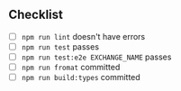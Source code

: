 ## Checklist

-   [ ] `npm run lint` doesn't have errors
-   [ ] `npm run test` passes
-   [ ] `npm run test:e2e EXCHANGE_NAME` passes
-   [ ] `npm run fromat` committed
-   [ ] `npm run build:types` committed
